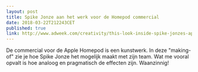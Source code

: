 ```yaml
---
layout: post
title: Spike Jonze aan het werk voor de Homepod commercial
date: 2018-03-22T212243CET
published: true
link: http://www.adweek.com/creativity/this-look-inside-spike-jonzes-apple-ad-is-as-fascinating-as-the-film-itself/
---
```

De commercial voor de Apple Homepod is een kunstwerk. In deze "making-of" zie je hoe Spike Jonze het mogelijk maakt met zijn team. Wat me vooral opvalt is hoe analoog en pragmatisch de effecten zijn. Waanzinnig!